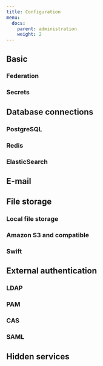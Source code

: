 ```yaml
---
title: Configuration
menu:
  docs:
    parent: administration
    weight: 2
---
```


## Basic
### Federation
### Secrets
## Database connections
### PostgreSQL
### Redis
### ElasticSearch
## E-mail
## File storage
### Local file storage
### Amazon S3 and compatible
### Swift
## External authentication
### LDAP
### PAM
### CAS
### SAML
## Hidden services

